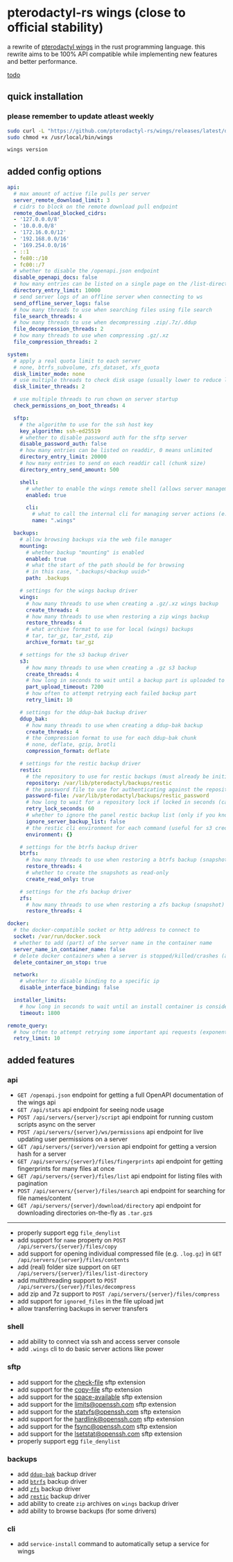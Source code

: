 # pterodactyl-rs wings (close to official stability)

a rewrite of [pterodactyl wings](https://github.com/pterodactyl/wings) in the rust programming language. this rewrite aims to be 100% API compatible while implementing new features and better performance.

[todo](https://notes.rjns.dev/workspace/cb7ccae8-0508-4f90-9161-d1e69b0ca8f0/uAVAL7iHSQpDk1SiSUPL1)

## quick installation

### please remember to update atleast weekly

```bash
sudo curl -L "https://github.com/pterodactyl-rs/wings/releases/latest/download/wings-rs-$(uname -m)-linux" -o /usr/local/bin/wings
sudo chmod +x /usr/local/bin/wings

wings version
```

## added config options

```yml
api:
  # max amount of active file pulls per server
  server_remote_download_limit: 3
  # cidrs to block on the remote download pull endpoint
  remote_download_blocked_cidrs:
  - '127.0.0.0/8'
  - '10.0.0.0/8'
  - '172.16.0.0/12'
  - '192.168.0.0/16'
  - '169.254.0.0/16'
  - ::1
  - fe80::/10
  - fc00::/7
  # whether to disable the /openapi.json endpoint
  disable_openapi_docs: false
  # how many entries can be listed on a single page on the /list-directory API call, 0 means unlimited
  directory_entry_limit: 10000
  # send server logs of an offline server when connecting to ws
  send_offline_server_logs: false
  # how many threads to use when searching files using file search
  file_search_threads: 4
  # how many threads to use when decompressing .zip/.7z/.ddup
  file_decompression_threads: 2
  # how many threads to use when compressing .gz/.xz
  file_compression_threads: 2

system:
  # apply a real quota limit to each server
  # none, btrfs_subvolume, zfs_dataset, xfs_quota
  disk_limiter_mode: none
  # use multiple threads to check disk usage (usually lower to reduce load)
  disk_limiter_threads: 2

  # use multiple threads to run chown on server startup
  check_permissions_on_boot_threads: 4

  sftp:
    # the algorithm to use for the ssh host key
    key_algorithm: ssh-ed25519
    # whether to disable password auth for the sftp server
    disable_password_auth: false
    # how many entries can be listed on readdir, 0 means unlimited
    directory_entry_limit: 20000
    # how many entries to send on each readdir call (chunk size)
    directory_entry_send_amount: 500

    shell:
      # whether to enable the wings remote shell (allows server management over ssh)
      enabled: true

      cli:
        # what to call the internal cli for managing server actions (e.g. ".wings help")
        name: ".wings"

  backups:
    # allow browsing backups via the web file manager
    mounting:
      # whether backup "mounting" is enabled
      enabled: true
      # what the start of the path should be for browsing
      # in this case, ".backups/<backup uuid>"
      path: .backups

    # settings for the wings backup driver
    wings:
      # how many threads to use when creating a .gz/.xz wings backup
      create_threads: 4
      # how many threads to use when restoring a zip wings backup
      restore_threads: 4
      # what archive format to use for local (wings) backups
      # tar, tar_gz, tar_zstd, zip
      archive_format: tar_gz

    # settings for the s3 backup driver
    s3:
      # how many threads to use when creating a .gz s3 backup
      create_threads: 4
      # how long in seconds to wait until a backup part is uploaded to s3
      part_upload_timeout: 7200
      # how often to attempt retrying each failed backup part
      retry_limit: 10

    # settings for the ddup-bak backup driver
    ddup_bak:
      # how many threads to use when creating a ddup-bak backup
      create_threads: 4
      # the compression format to use for each ddup-bak chunk
      # none, deflate, gzip, brotli
      compression_format: deflate

    # settings for the restic backup driver
    restic:
      # the repository to use for restic backups (must already be initialized, can be overriden by panel)
      repository: /var/lib/pterodactyl/backups/restic
      # the password file to use for authenticating against the repository (can be overriden by panel)
      password-file: /var/lib/pterodactyl/backups/restic_password
      # how long to wait for a repository lock if locked in seconds (can be overriden by panel)
      retry_lock_seconds: 60
      # whether to ignore the panel restic backup list (only if you know what you are doing)
      ignore_server_backup_list: false
      # the restic cli environment for each command (useful for s3 credentials, etc, can be overriden by panel)
      environment: {}

    # settings for the btrfs backup driver
    btrfs:
      # how many threads to use when restoring a btrfs backup (snapshot)
      restore_threads: 4
      # whether to create the snapshots as read-only
      create_read_only: true

    # settings for the zfs backup driver
    zfs:
      # how many threads to use when restoring a zfs backup (snapshot)
      restore_threads: 4

docker:
  # the docker-compatible socket or http address to connect to
  socket: /var/run/docker.sock
  # whether to add (part) of the server name in the container name
  server_name_in_container_name: false
  # delete docker containers when a server is stopped/killed/crashes (a lot better for your cpu)
  delete_container_on_stop: true

  network:
    # whether to disable binding to a specific ip
    disable_interface_binding: false

  installer_limits:
    # how long in seconds to wait until an install container is considered failed, 0 means no limit
    timeout: 1800

remote_query:
  # how often to attempt retrying some important api requests (exponential backoff)
  retry_limit: 10
```

## added features

### api

- `GET /openapi.json` endpoint for getting a full OpenAPI documentation of the wings api
- `GET /api/stats` api endpoint for seeing node usage
- `POST /api/servers/{server}/script` api endpoint for running custom scripts async on the server
- `POST /api/servers/{server}/ws/permissions` api endpoint for live updating user permissions on a server
- `GET /api/servers/{server}/version` api endpoint for getting a version hash for a server
- `GET /api/servers/{server}/files/fingerprints` api endpoint for getting fingerprints for many files at once
- `GET /api/servers/{server}/files/list` api endpoint for listing files with pagination
- `POST /api/servers/{server}/files/search` api endpoint for searching for file names/content
- `GET /api/servers/{server}/download/directory` api endpoint for downloading directories on-the-fly as `.tar.gz`s

---

- properly support egg `file_denylist`
- add support for `name` property on `POST /api/servers/{server}/files/copy`
- add support for opening individual compressed file (e.g. `.log.gz`) in `GET /api/servers/{server}/files/contents`
- add (real) folder size support on `GET /api/servers/{server}/files/list-directory`
- add multithreading support to `POST /api/servers/{server}/files/decompress`
- add zip and 7z support to `POST /api/servers/{server}/files/compress`
- add support for `ignored_files` in the file upload jwt
- allow transferring backups in server transfers

### shell

- add ability to connect via ssh and access server console
- add `.wings` cli to do basic server actions like power

### sftp

- add support for the [check-file](https://datatracker.ietf.org/doc/html/draft-ietf-secsh-filexfer-extensions-00#section-3) sftp extension
- add support for the [copy-file](https://datatracker.ietf.org/doc/html/draft-ietf-secsh-filexfer-extensions-00#section-6) sftp extension
- add support for the [space-available](https://datatracker.ietf.org/doc/html/draft-ietf-secsh-filexfer-extensions-00#section-4) sftp extension
- add support for the [limits@openssh.com](https://github.com/openssh/openssh-portable/blob/master/PROTOCOL#L597) sftp extension
- add support for the [statvfs@openssh.com](https://github.com/openssh/openssh-portable/blob/master/PROTOCOL#L510) sftp extension
- add support for the [hardlink@openssh.com](https://github.com/openssh/openssh-portable/blob/master/PROTOCOL#L478) sftp extension
- add support for the [fsync@openssh.com](https://github.com/openssh/openssh-portable/blob/master/PROTOCOL#L494) sftp extension
- add support for the [lsetstat@openssh.com](https://github.com/openssh/openssh-portable/blob/master/PROTOCOL#L508) sftp extension
- properly support egg `file_denylist`

### backups

- add [`ddup-bak`](https://github.com/0x7d8/ddup-bak) backup driver
- add [`btrfs`](https://github.com/kdave/btrfs-progs) backup driver
- add [`zfs`](https://github.com/openzfs/zfs) backup driver
- add [`restic`](https://github.com/restic/restic) backup driver
- add ability to create `zip` archives on `wings` backup driver
- add ability to browse backups (for some drivers)

### cli

- add `service-install` command to automatically setup a service for wings
